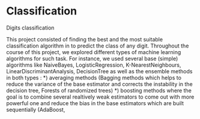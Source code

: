 # Classification
Digits classification

This project consisted of finding the best and the most suitable classification algorithm in to predict the class of any digit. Throughout the course of this project, 
we explored different types of machine learning algorithms for such task. For instance, we used several base (simple) algorithms like NaiveBayes, LogisticRegression,
K-NearestNeighbours, LinearDiscriminantAnalysis, DecisionTree as well as the ensemble methods in both types :
      *) averaging methods (Bagging methods which helps to reduce the variance of the base estimator and corrects the instability in the decision tree, Forests of randomized trees)
      *) boosting methods where the goal is to combine several realtively weak estimators to come out with more powerful 
one and reduce the bias in the base estimators which are built sequentially (AdaBoost,  

